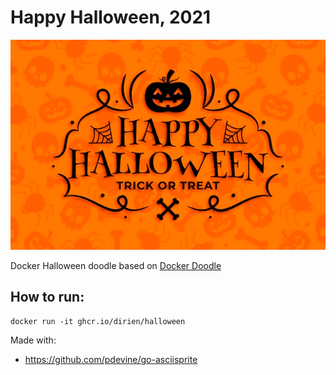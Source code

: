 # Happy Halloween, 2021

![img.png](img.png)

Docker Halloween doodle based on [Docker Doodle](https://github.com/docker/doodle)

## How to run:

`docker run -it ghcr.io/dirien/halloween`


Made with: 

- https://github.com/pdevine/go-asciisprite
